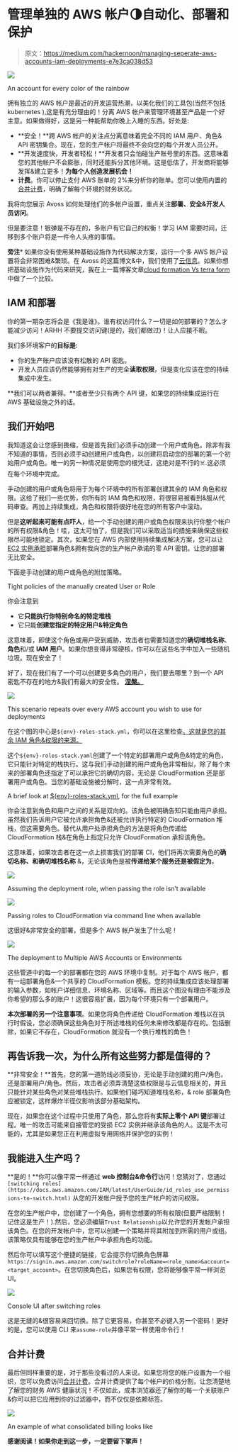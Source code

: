 # 管理单独的 AWS 帐户🌗自动化、部署和保护

> 原文：<https://medium.com/hackernoon/managing-seperate-aws-accounts-iam-deployments-e7e3ca038d53>

![](img/e0fb887883762b89940baee8e73fe475.png)

An account for every color of the rainbow

拥有独立的 AWS 帐户是最近的开发运营热潮，以美化我们的工具包(当然不包括 kubernetes ),这是有充分理由的！分离 AWS 帐户来管理环境甚至产品是一个好主意。如果做得好，这是另一种能帮助你晚上入睡的东西。好处是:

*   **安全！**跨 AWS 帐户的关注点分离意味着完全不同的 IAM 用户、角色& API 密钥集合。现在，您的生产帐户将最终不会向您的每个开发人员公开。
*   **开发速度快，开发者轻松！**开发者只会怕碰生产账号里的东西。这意味着您的其他帐户不会膨胀，同时还能拆分其他环境。这是低估了，开发商将能够发挥&建立更多！**为每个人创造发展机会！**
*   **计费**。你可以停止支付 AWS 账单的 2%来分析你的账单。您可以使用内置的[合并计费](https://docs.aws.amazon.com/awsaccountbilling/latest/aboutv2/consolidated-billing.html)，明确了解每个环境的财务状况。

我将向您展示 Avoss 如何处理他们的多帐户设置，重点关注**部署、安全&开发人员访问**。

但是要注意！银弹是不存在的，多账户有它自己的权衡！学习 IAM 需要时间，迁移到多个账户将是一件令人头疼的事情。

**旁注*** 如果你没有使用某种基础设施作为代码解决方案，运行一个多 AWS 帐户设置将会非常困难&繁琐。在 Avoss 的这篇博文&中，我们使用了[云信息](https://aws.amazon.com/cloudformation/)。如果你想把基础设施作为代码来研究，我在上一篇博客文章[cloud formation Vs terra form](https://hackernoon.com/your-infrastructure-as-code-cloudformation-vs-terraform-34ec5fb5f044)中做了一个比较。

## IAM 和部署

你的第一期杂志将会是《我是谁》。谁有权访问什么？一切是如何部署的？怎么才能减少访问！ARHH 不要提交访问键(是的，我们都做过)！让人应接不暇。

我们多环境客户的**目标是:**

*   你的生产账户应该没有松散的 API 密匙。
*   开发人员应该仍然能够拥有对生产的完全**读取权限**，但是变化应该在您的持续集成中发生。

**我们可以两者兼得。**或者至少只有两个 API 键，如果您的持续集成运行在 AWS 基础设施之外的话。

## 我们开始吧

我知道这会让您感到畏缩，但是首先我们必须手动创建一个用户或角色。除非有我不知道的事情，否则必须手动创建用户或角色，以创建将启动您的部署的第一个初始用户或角色。唯一的另一种情况是使用您的根凭证，这绝对是不行的☠️.这必须在每个环境中完成。

手动创建的用户或角色将用于为每个环境中的所有部署创建其余的 IAM 角色和权限。这给了我们一些优势，你所有的 IAM 角色和权限，将很容易被看到&服从代码审查。再加上持续集成，角色和权限将很好地在您的所有客户中滚动。

但是**这听起来可能有点吓人**，给一个手动创建的用户或角色权限来执行你整个帐户的所有权限&角色！哇，这太可怕了，但是我们可以采取适当的措施来确保这些权限尽可能地锁定。其次，如果您在 AWS 内部使用持续集成解决方案，您可以让 [EC2 实例承担](https://docs.aws.amazon.com/IAM/latest/UserGuide/id_roles_use_switch-role-ec2.html#roles-usingrole-ec2instance-roles)部署角色&拥有我向您的生产帐户承诺的零 API 密钥。让您的部署无比安全。

下面是手动创建的用户或角色的附加策略。

Tight policies of the manually created User or Role

你会注意到

*   它**只能执行你特别命名的特定堆栈**
*   它只能**创建您指定的特定用户&特定角色**

这意味着，即使这个角色或用户受到威胁，攻击者也需要知道您的**确切堆栈名称**、**角色**和/或 **IAM 用户**。如果你想变得非常硬核，你可以在这些名字中加入一些随机垃圾。现在安全了！

好了，现在我们有了一个可以创建更多角色的用户，我们要去哪里？到一个 API 密匙不存在的地方&我们有最大的安全性。 [**涅槃。**](https://youtu.be/EgqUJOudrcM?t=36s)

![](img/0c495d4cc8a4e47ab0ce33b695685b43.png)

This scenario repeats over every AWS account you wish to use for deployments

在这个图的中心是`${env}-roles-stack.yml`，你可以在这里检查[。这就是您的其余 IAM 角色&权限的来源。](https://gist.github.com/nathanmalishev/12e0857ae2946a84849c7b8f83d9dcac)

这个`${env}-roles-stack.yaml`创建了一个特定的部署用户或角色&特定的角色，它只能针对特定的栈执行。这与我们手动创建的用户或角色非常相似，除了每个未来的部署角色还指定了可以承担它的确切内容，无论是 CloudFormation 还是部署用户或角色。当您的基础设施被分解时，这一点非常有效。

A brief look at [${env}-roles-stack.yml](https://gist.github.com/nathanmalishev/12e0857ae2946a84849c7b8f83d9dcac), for the full example

你会注意到角色和用户之间的关系是双向的。该角色被明确告知只能由用户承担。虽然我们告诉用户它被允许承担角色&还被允许执行特定的 CloudFormation 堆栈，但这需要角色。替代从用户处承担角色的方法是将角色传递给 CloudFormation 栈&在角色上指定只允许 CloudFormation 承担该角色。

这意味着，如果攻击者在这一点上损害我们的部署 CI，他们将再次需要角色的**确切名称、**和**确切堆栈名称** &，无论该角色是被**传递给某个服务还是被假定为**。

![](img/64bfd96bc0ad231f7ac419788cbabae3.png)

Assuming the deployment role, when passing the role isn’t available

![](img/a098daf10f6eb0b329cb7b46ba550a45.png)

Passing roles to CloudFormation via command line when available

这很好&非常安全的部署，但是多个 AWS 帐户发生了什么呢！

![](img/ac5d96249440b650a5c4f7b08b4642c2.png)

The deployment to Multiple AWS Accounts or Environments

这些管道中的每一个的部署都在您的 AWS 环境中复制。对于每个 AWS 帐户，都有一组部署角色&一个共享的 CloudFormation 模板。您的持续集成应该处理部署的输入参数，如帐户详细信息、环境名称、区域等。而且这个图没有理由不能涉及你希望的那么多的账户！这很容易扩展，因为每个环境只有一个部署用户。

**本次部署的另一个注意事项**。如果您将角色传递给 CloudFormation 堆栈以在执行时假设，您必须确保这些角色对于所述堆栈的任何未来修改都是存在的。包括删除，如果它不存在，CloudFormation 就没有一个执行堆栈的角色！

## 再告诉我一次，为什么所有这些努力都是值得的？

**非常安全！**首先，您的第一道防线必须妥协，无论是手动创建的用户/角色，还是部署用户/角色。然后，攻击者必须弄清楚这些权限是与云信息相关的，并且只能针对某些角色对某些堆栈执行。如果他们碰巧知道堆栈名称，& role 部署角色应被锁定，这样爆炸半径仅影响该部分基础架构。

现在，如果您在这个过程中只使用了角色，那么您将有**实际上零个 API 键**部署过程。唯一的攻击可能来自接管您的受损 EC2 实例并继承该角色的人。这是不太可能的，尤其是如果您正在利用虚拟专用网络并保护您的实例！

## 我能进入生产吗？

**是的！**你可以像平常一样通过 **web 控制台&命令行**访问！您猜对了，您通过`[switching roles](https://docs.aws.amazon.com/IAM/latest/UserGuide/id_roles_use_permissions-to-switch.html)` 从您的开发帐户授予您的生产帐户的访问权限。

在您的生产帐户中，您创建了一个角色，拥有您想要的所有权限(但要严格限制！记住这是生产！).然后，您必须编辑`Trust Relationship`以允许您的开发帐户承担该角色。在您的开发帐户中，您可以创建一个策略并将其附加到所需的用户或组。该策略仅具有能够在您的生产帐户中承担角色的功能。

然后你可以填写这个便捷的链接，它会提示你切换角色屏幕`https://signin.aws.amazon.com/switchrole?roleName=<role_name>&account=<target_account>`。在您切换角色后，如果您有权限，您将能够像平常一样浏览 UI。

![](img/b7d1e18a3fcd532eec69d03188d543bd.png)

Console UI after switching roles

这是无缝的&很容易来回切换。除了它更容易，你甚至不必键入另一个密码！更好的是，您可以使用 CLI 来`assume-role`并像平常一样使用命令行！

## **合并计费**

最后但同样重要的是，对于那些没看过的人来说。如果您将您的帐户设置为一个组织，您可以免费访问[合并计费](https://docs.aws.amazon.com/awsaccountbilling/latest/aboutv2/consolidated-billing.html)。合并计费提供了每个帐户的价格分割，让您清楚地了解您的财务 AWS 健康状况！不仅如此，成本浏览器还了解你的每一个关联账户&你可以把它应用到你的过滤器中，而不仅仅是依赖标签。

![](img/bb3a76c874b22cb566479aec16fdc7d8.png)

An example of what consolidated billing looks like

**感谢阅读！如果你走到这一步，一定要留下掌声！**